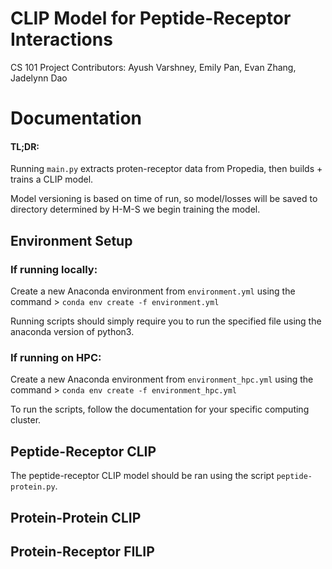 # CLIP Model for Peptide-Receptor Interactions
CS 101 Project 
Contributors: Ayush Varshney, Emily Pan, Evan Zhang, Jadelynn Dao

# Documentation

#### TL;DR: 

Running ```main.py``` extracts proten-receptor data from Propedia, then builds + trains a CLIP model. 

Model versioning is based on time of run, so model/losses will be saved to directory determined by H-M-S we begin training the model. 


## Environment Setup

### If running locally:

Create a new Anaconda environment from ```environment.yml``` using the command
    > ```conda env create -f environment.yml```

Running scripts should simply require you to run the specified file using the anaconda version of python3. 

### If running on HPC: 

Create a new Anaconda environment from ```environment_hpc.yml``` using the command
    > ```conda env create -f environment_hpc.yml```

To run the scripts, follow the documentation for your specific computing cluster. 


## Peptide-Receptor CLIP

The peptide-receptor CLIP model should be ran using the script ```peptide-protein.py```. 

## Protein-Protein CLIP 

## Protein-Receptor FILIP 
